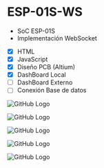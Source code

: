 # ESP-01S-WS

* SoC ESP-01S
* Implementación WebSocket

- [x] HTML
- [x] JavaScript
- [x] Diseño PCB (Altium)
- [x] DashBoard Local
- [ ] DashBoard Externo
- [ ] Conexión Base de datos

![GitHub Logo](/Diseño/ESP-01S-WS/Img/Capturas/01.jpeg)

![GitHub Logo](/Diseño/ESP-01S-WS/Img/Capturas/02.jpeg)

![GitHub Logo](/Diseño/ESP-01S-WS/Img/Capturas/05.jpeg)

![GitHub Logo](/Diseño/ESP-01S-WS/Img/Capturas/13.jpeg)

![GitHub Logo](/Diseño/ESP-01S-WS/Img/Capturas/14.jpeg)



